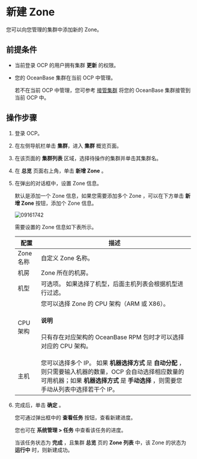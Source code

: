新建 Zone
============================

您可以向您管理的集群中添加新的 Zone。

前提条件
-------------------------

* 当前登录 OCP 的用户拥有集群 **更新** 的权限。

* 您的 OceanBase 集群在当前 OCP 中管理。

  若不在当前 OCP 中管理，您可参考 [接管集群](../100.take-over-a-cluster.md) 将您的 OceanBase 集群接管到当前 OCP 中。
  
操作步骤
-------------------------

1. 登录 OCP。

2. 在左侧导航栏单击 **集群**，进入 **集群** 概览页面。

3. 在该页面的 **集群列表** 区域，选择待操作的集群并单击其集群名。

4. 在 **总览** 页面右上角，单击 **新增 Zone** 。

5. 在弹出的对话框中，设置 Zone 信息。

   默认是添加一个 Zone 信息，如果您需要添加多个 Zone ，可以在下方单击 **新增 Zone** 按钮，添加个 Zone 信息。

   ![09161742](https://obbusiness-private.oss-cn-shanghai.aliyuncs.com/doc/img/ocp/401/%E6%96%B0%E5%A2%9Ezone1.png)

   需要设置的 Zone 信息如下表所示。

   | **配置**  |  **描述**  |
   |---------|---|
   | Zone 名称 | 自定义 Zone 名称。    |
   | 机房      | Zone 所在的机房。     |
   | 机型      | 可选项。 如果选择了机型，后面主机列表会根据机型进行过滤。   |
   | CPU 架构  | 您可以选择 Zone 的 CPU 架构（ARM 或 X86）。<main id="notice" type='explain'><h4>说明</h4><p>只有存在对应架构的 OceanBase RPM 包时才可以选择对应的 CPU 架构。</p></main>     |
   | 主机      | 您可以选择多个 IP。 如果 **机器选择方式** 是 **自动分配** ，则只需要输入机器的数量，OCP 会自动选择相应数量的可用机器；如果 **机器选择方式** 是 **手动选择** ，则需要您手动从列表中选择若干个 IP。 |

6. 完成后，单击 **确定** 。

   您可通过弹出框中的 **查看任务** 按钮，查看新建进度。

   您也可在 **系统管理 \> 任务** 中查看该任务的进度。

   当该任务状态为 **完成** ，且集群 **总览** 页的 **Zone 列表** 中，该 Zone 的状态为 **运行中** 时，则新建成功。

